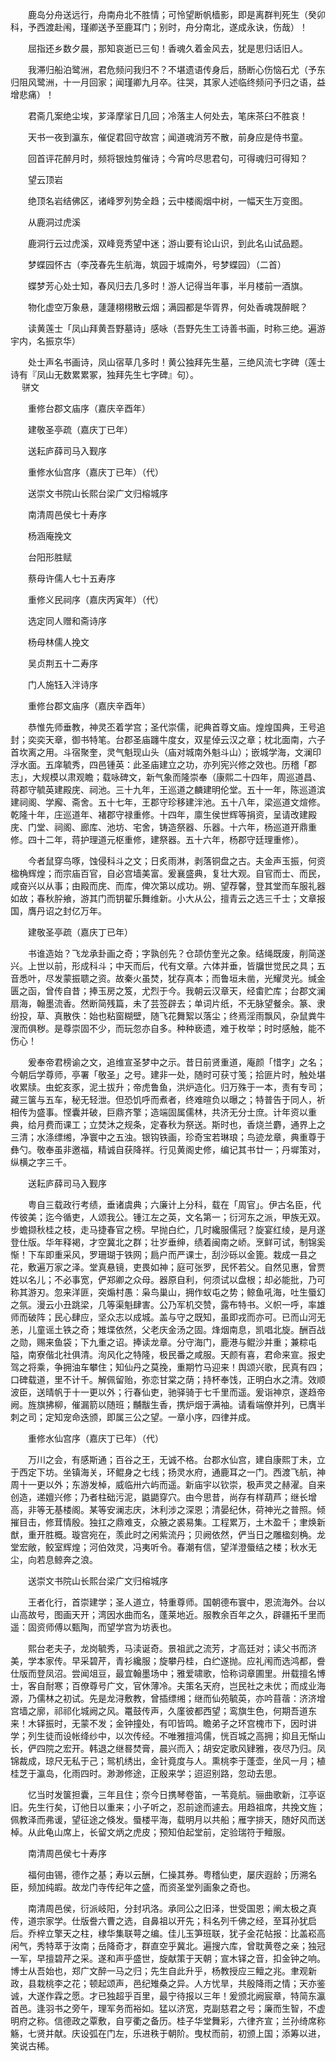 <!-- { "loadSidebar": true } -->
　　鹿岛分舟送远行，舟南舟北不胜情；可怜望断帆樯影，即是离群判死生（癸卯科，予西渡赴闱，瑾卿送予至鹿耳门；别时，舟分南北，遂成永诀，伤哉）！

　　屈指还乡数夕晨，那知哀逝已三旬！香魂久着金风去，犹是思归话旧人。

　　我滞归船泊鹭洲，君危频问我归不？不堪遗语传身后，肠断心伤恼石尤（予东归阻风鹭洲，十一月回家；闻瑾卿九月卒。往哭，其家人述临终频问予归之语，益增悲痛）！

　　君斋几案绝尘埃，芗泽摩挲日几回；冷落主人何处去，笔床茶臼不胜哀！

　　天书一夜到瀛东，催促君回守故宫；闻道魂消芳不散，前身应是侍书童。

　　回首评花醉月时，频将银烛剪催诗；今宵吟尽思君句，可得魂归可得知？

　　望云顶岩

　　绝顶名岩结佛区，诸峰罗列势全趋；云中楼阁烟中树，一幅天生万变图。

　　从鹿洞过虎溪

　　鹿洞行云过虎溪，双峰竞秀望中迷；游山要有论山识，到此名山试品题。

　　梦蝶园怀古（李茂春先生航海，筑园于城南外，号梦蝶园）（二首）

　　蝶梦芳心处士知，春风归去几多时！游人记得当年事，半月楼前一酒旗。

　　物化虚空万象悬，蘧蘧栩栩散云烟；满园都是华胥界，何处香魂覝醉眠？

　　读黄莲士「凤山拜黄吾野墓诗」感咏（吾野先生工诗善书画，时称三绝。遍游宇内，名振京华）

　　处士声名书画诗，凤山宿草几多时！黄公独拜先生墓，三绝风流七字碑（莲士诗有『凤山无数累累冢，独拜先生七字碑』句）。  
　 
骈文

　　重修台郡文庙序（嘉庆辛酉年）

　　建敬圣亭疏（嘉庆丁已年）

　　送耘庐薛司马入觐序

　　重修水仙宫序（嘉庆丁已年）（代）

　　送崇文书院山长熙台梁广文归榕城序

　　南清周邑侯七十寿序

　　杨涵庵挽文

　　台阳形胜赋

　　蔡母许儒人七十五寿序

　　重修义民祠序（嘉庆丙寅年）（代）

　　选定同人赠和斋诗序

　　杨母林儒人挽文

　　吴贞荆五十二寿序

　　门人施钰入泮诗序

　　重修台郡文庙序（嘉庆辛酉年）

　　恭惟先师垂教，神灵丕着学宫；圣代崇儒，祀典首尊文庙。煌煌国典，王号追封；奕奕天章，御书特笔。台郡圣庙躔牛度女，双星倬云汉之章；枕北面南，六子首坎离之用。斗宿聚奎，灵气魁现山头（庙对城南外魁斗山）；嵌城学海，文澜印浮水面。五庠毓秀，四邑锺英：此圣庙建立之功，亦列宪兴修之效也。历稽「郡志」，大规模以肃观瞻；载咏碑文，新气象而隆崇奉（康熙二十四年，周巡道昌、蒋郡守毓英建殿庑、祠池。三十九年，王巡道之麟建明伦堂。五十一年，陈巡道滨建祠阁、学廨、斋舍。五十七年，王郡守珍移建泮池。五十八年，梁巡道文煊修。乾隆十年，庄巡道年、褚郡守禄重修。十四年，廪生侯世辉等捐资，呈请改建殿庑、门堂、祠阁、廊库、池坊、宅舍，铸造祭器、乐器。十六年，杨巡道开鼎重修。四十二年，蒋护理道元枢重修，建祭器。五十六年，杨郡守廷理重修）。

　　今者鼠穿鸟啄，蚀侵科斗之文；日炙雨淋，剥落铜盘之古。夫金声玉振，何资楹桷辉煌；而宗庙百官，自必宫墙美富。爰襄盛典，复壮大观。自官而士、而民，咸奋兴以从事；由殿而庑、而库，俾次第以成功。朔、望荐馨，登其堂而车服礼器如故；春秋肸飨，游其门而钥翟乐舞维新。小大从公，擅青云之选三千士；文章报国，膺丹诏之封亿万年。

　　建敬圣亭疏（嘉庆丁已年）

　　书谁造始？飞龙承卦画之奇；字孰创先？仓颉仿奎光之象。结绳既废，削简遂兴。上世以前，形成科斗；中天而后，代有文章。六体并垂，皆牖世觉民之具；五音悉叶，尽发蒙振聩之资。故秦火虽焚，犹存真本；而鲁垣未凿，光耀灵光。缄金匮之函，曾传自昔；捧玉房之笈，尤烈于今。我朝云汉章天，经畬贮库；台郡文澜扇海，翰墨流香。然断简残篇，未了芸签辟去；单词片纸，不无脉望餐余。篆、隶纷投，草、真散佚：始也粘窗糊壁，随飞花舞絮以落尘；终焉淫雨飘风，杂鼠粪牛溲而俱秽。是尊崇固不少，而玩忽亦自多。种种亵遗，难于枚举；时时感触，能不伤心！ 

　　爰奉帝君榜谕之文，追维宣圣梦中之示。昔日前贤重道，庵颜「惜字」之名；今朝后学尊师，亭署「敬圣」之号。建非一处，随时可获寸笺；拾匪片时，触处堪收累牍。虫蛇亥豕，泥土拔升；帝虎鲁鱼，洪炉造化。归万殊于一本，责有专司；藏三箧与五车，秘无轻泄。但恐饥呼而煮者，终难暄负以曝之；特普告于同人，祈相传为盛事。悭囊并破，巨鼎齐擎；造端固属儒林，共济无分士庶。计年资以重典，给月费而课工；立焚沐之规条，定春秋为祭送。斯时也，香烧兰麝，通界上之三清；水涤缥缃，净寰中之五浊。银钩铁画，珍奇宝若琳琅；鸟迹龙章，典重尊于彝勺。敬奉虽非邀福，精诚自获降祥。行见黄阁史修，编记其书廿一；丹墀策对，纵横之字三千。

　　送耘庐薛司马入觐序

　　粤自三载政行考绩，垂诸虞典；六廉计上分科，载在「周官」。伊古名臣，代传彼美；迄今循吏，人颂我公。锺江左之英，文名第一；衍河东之派，甲族无双。步蟾撷秋桂之枝，走马捷春官之榜。早抛白纻，几时纔服儒冠？旋宴红绫，是月遂登仕版。华年释褐，才空冀北之群；壮岁垂绅，绩着闽南之峤。烹鲜可试，制锦奚惭！下车即重采风，罗珊瑚于铁网；扃户而严课士，刮沙砾以金篦。栽成一县之花，敷遍万家之泽。堂真悬镜，吏畏如神；庭可张罗，民怀若父。自然见惠，曾贾姓以名儿；不必事宽，俨郑卿之众母。器原自利，何须试以盘根；却必能批，乃可称其游刃。忽来洋匪，突煽村愚：枭鸟巢山，拥作蚁屯之势；鲸鱼吼海，吐生蜃幻之氛。漫云小丑跳梁，几等渠魁肆害。公乃军机交赞，露布特书。义帜一呼，率雄师而破阵；民心肆应，坚众志以成城。盖与守之既知，虽即戎而亦可。已而山河无恙，儿童谣土铁之奇；雉堞依然，父老庆金汤之固。烽烟南息，凯唱北旋。酬百战之勋，赐来鱼袋；下九重之诏。捧读龙章。分守海门，鹿港与鲲沙并重；兼粽屯隘，南寮偕北社俱清。洵风化之特隆，极民番之咸服。天颜有喜，君命来宣。报史驾之将乘，争拥油车攀住；知仙丹之莫挽，重期竹马迎来！舆颂兴歌，民真有四；口碑载道，里不计千。解佩留贻，弥恋甘棠之荫；持杯奉饯，正明白水之清。效顺波臣，送晴帆于十一更以外；行春仙吏，驰驿骑于七千里而遥。爰诣神京，遂趋帝阙。旌旗拂柳，催漏箭以随班；黼黻生香，携炉烟于满袖。请看端僚并列，已膺半刺之司；定知宠命迭颁，即属三公之望。一章小序，四律并成。

　　重修水仙宫序（嘉庆丁已年）（代）

　　万川之会，有感斯通；百谷之王，无诚不格。台郡水仙宫，建自康熙丁未，立于西定下坊。坐镇海关，环鲲身之七线；扬灵水府，通鹿耳之一门。西渡飞航，神周十一更以外；东游发棹，威临卅六屿而遥。新庙宇以钦崇，极声灵之赫濯。自来创造，递嬗兴修；乃者柱础污泥，鼪鼯穿穴。由今思昔，尚存有样葫芦；继长增高，非等无基楼阁。某等安澜志庆，沐利涉之深恩；清晏纪休，荷神光之普照。倾摧目击，修茸情殷。独扛之鼎难支，众腋之裘易集。工程累万，土木盈千；聿焕新猷，重开胜概。璇宫宛在，羡此时之闲紫流丹；贝阙依然，俨当日之雕楹刻桷。龙堂宏敞，鲛室辉煌；河伯效灵，冯夷听令。春潮有信，望洋澄蜃结之楼；秋水无尘，向若息鲸奔之浪。

　　送崇文书院山长熙台梁广文归榕城序

　　王者化行，首崇建学；圣人道立，特重尊师。国朝德布寰中，恩流海外。台以山高故号，图画天开；湾因水曲而名，蓬莱地近。服教余百年之久，辟疆拓千里而遥：固资师傅以甄陶，而望学宫为坊表也。

　　熙台老夫子，龙岗毓秀，马渎诞奇。景祖武之流芳，才高廷对；读父书而济美，学本家传。早采碧芹，青衫纔服；旋攀丹桂，白纻遂抛。应礼闱而选鸿都，誊仕版而登凤沼。尝闻俎豆，最宜翰墨场中；雅爱啸歌，恰称词章圃里。卅载擅名博士，客自耐寒；百僚尊号广文，官休薄冷。夫策名天府，岂民社之未优；而成业海源，乃儒林之初试。先是龙浔敷教，曾插缥缃；继而仙苑毓英，亦吟苜蓿：济济增宫墙之廓，祁祁化城阙之风。鼍鼓传声，久廑彼都西望；鸾旗生色，何期吾道东来！木铎振时，无蒙不发；金钟撞处，有叩皆鸣。瞻弟子之环宫槐市下，因时讲学；列生徒而设帐绛纱中，以次传经。不唯雅擅鸿儒，恍百城之高拥；抑且无惭山长，俨四院之宏开。韩退之继晷焚膏，晨兴而入；胡安定歌风肄雅，夜尽乃归。凤锦裁成，琼尺无私于己；鸳机绣出，金针竟度与人。熏桃李于蓬壶，坐风一月；植桂芝于瀛岛，化雨四时。渺渺修途，正殷来学；迢迢别路，忽动去思。

　　忆当时发箧担囊，三年且住；奈今日携琴卷笛，一苇竟航。骊曲歌新，江亭讴旧。先生行矣，订他日以重来；小子听之，忍前途而遽去。用趋祖席，共挽文旌；佩教泽而弗谖，望征途之倏发。蜃楼平海，载明月以共船；雁字排天，随好风而送棹。从此龟山席上，长留文炳之虎皮；预知伯起堂前，定验瑞符于鳣服。

　　南清周邑侯七十寿序

　　福何由锡，德作之基；寿以云酬，仁操其券。粤稽仙吏，屡庆遐龄；历溯名臣，频加纯嘏。故龙门寺传纪年之盛，而资圣堂列画象之奇也。

　　南清周邑侯，衍派岐阳，分封巩洛。承同公之旧泽，世受国恩；阐太极之真传，道宗家学。仕版誊六曹之选，自鼻祖以开先；科名列千佛之经，至耳孙犹启后。乔梓立擎天之柱，棣华集联萼之编。佳儿玉笋班联，犹子金花帖报：比盖崧高闲气，秀特萃于汝南；岳降奇才，群直空乎冀北。遍搜六库，曾耽黄卷之亲；独冠一军，早擅碧芹之采。遂和声乎盛世，旋献策于天朝；宣木铎之音，扣金钟之响。博士从吾始也，郑广文醉一马之归；先生自此升乎，杨教授应三鳣之兆。聿观新政，县栽桃李之花；顿起颂声，邑纪雉桑之异。人方忧旱，共殷降雨之情；天亦鉴诚，大遂作霖之愿。才已独超乎百里，最宁待报以三年！爰颁北阙宸章，特简东瀛首邑。逢羽书之旁午，理军务而裕如。猛以济宽，克副慈君之号；廉而生智，不虚明府之称。信德政之覃敷，自亨衢之备历。桂子华堂舞彩，六律齐宣；兰孙绮席称觞，七贤并献。庆设弧在门左，乐进秩于朝阶。曳杖而前，初颁上国；添筹以进，笑说古稀。

